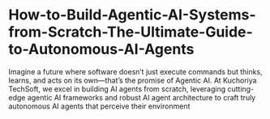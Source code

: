 # How-to-Build-Agentic-AI-Systems-from-Scratch-The-Ultimate-Guide-to-Autonomous-AI-Agents
Imagine a future where software doesn’t just execute commands but thinks, learns, and acts on its own—that’s the promise of Agentic AI. At Kuchoriya TechSoft, we excel in building AI agents from scratch, leveraging cutting-edge agentic AI frameworks and robust AI agent architecture to craft truly autonomous AI agents that perceive their environment
